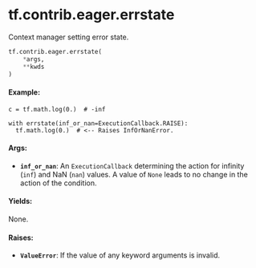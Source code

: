 <div itemscope itemtype="http://developers.google.com/ReferenceObject">
<meta itemprop="name" content="tf.contrib.eager.errstate" />
<meta itemprop="path" content="Stable" />
</div>

# tf.contrib.eager.errstate

Context manager setting error state.

``` python
tf.contrib.eager.errstate(
    *args,
    **kwds
)
```

<!-- Placeholder for "Used in" -->


#### Example:


```
c = tf.math.log(0.)  # -inf

with errstate(inf_or_nan=ExecutionCallback.RAISE):
  tf.math.log(0.)  # <-- Raises InfOrNanError.
```

#### Args:


* <b>`inf_or_nan`</b>: An `ExecutionCallback` determining the action for infinity
  (`inf`) and NaN (`nan`) values. A value of `None` leads to no change in
  the action of the condition.


#### Yields:

None.



#### Raises:


* <b>`ValueError`</b>: If the value of any keyword arguments is invalid.